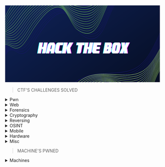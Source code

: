 <p align="center">
<img src="https://github.com/Bread-Yolk/hackthebox/blob/3349c58b447a6487178cc6e7e82711dfb9e8d5ad/Assets/banner.png" width="950" height="250">
</p>


> CTF'S CHALLENGES SOLVED

<details>
<br>
<summary> Pwn </summary>

|No.|Challenge's name|
|:-:|:--------------:|
|1. |[racecar](https://github.com/Bread-Yolk/hackthebox/blob/a814c1dfaa72a1abf52784da7ac51b469e3db73d/Categories/Pwn/racecar/README.md)|
|2. |[You know 0xDiablos](https://github.com/Bread-Yolk/hackthebox/blob/553be825b76745ed3841210842bc97b6aaf66c5d/Categories/Pwn/You%20know%200xDiablos/README.md)|
|3. |[Jeeves](https://github.com/Bread-Yolk/hackthebox/blob/1c2a6a60df107c5f729c0a68cd1d4764bb921aba/Categories/Pwn/Jeeves/README.md)|
|4. |[Space pirate: Entrypoint](https://github.com/Bread-Yolk/hackthebox/blob/64feece2c0169f6ae89da5c378e87d1607d07c61/Categories/Pwn/Space%20pirate%3A%20Entrypoint/README.md)|
|5. |[Reg](https://github.com/Bread-Yolk/hackthebox/blob/d88aa1b00cf41672ef139801617536ea6975210e/Categories/Pwn/Reg/README.md)|
|6. |[Space pirate: Going Deeper](https://github.com/Bread-Yolk/hackthebox/blob/e0cce92991f33c13ccaaffc3ab976aa2f94f6691/Categories/Pwn/Space%20pirate%3A%20Going%20Deeper/README.md)|
|7. |[Bat Computer](https://github.com/Bread-Yolk/hackthebox/blob/7a0efe3bbcdc21c5b1e7ba55be02299f87d1c917/Categories/Pwn/Bat%20Computer/README.md)|
|8. |[Blacksmith](https://github.com/Bread-Yolk/hackthebox/blob/95c93c68e41d3d0820f2ea693c150933468ee482/Categories/Pwn/Blacksmith/README.md)|
|9. |[Shooting star](https://github.com/Bread-Yolk/hackthebox/blob/db6c7d2dcfd1fde7543caeb67f2eb0c9e69c755a/Categories/Pwn/Shooting%20star/README.md)|
|10. |[HTB Console](https://github.com/Bread-Yolk/hackthebox/blob/2d7b1b66d690115eeb292bf91ff5802986ae6a38/Categories/Pwn/HTB%20Console/README.md)|
|11. |[Optimistic](https://github.com/Bread-Yolk/hackthebox/blob/e82f419e546cd71ea5e634f98d0f364253440168/Categories/Pwn/Optimistic/README.md)|
|12. |[Restaurant](https://github.com/Bread-Yolk/hackthebox/blob/13fa1153d9268bc80c2c0cb4693ccb79651e7211/Categories/Pwn/Restaurant/README.md)|
|13. |[Entity](https://github.com/Bread-Yolk/hackthebox/blob/6b2119ec4cfde78cdeb7fda2674b12dce6c5c006/Categories/Pwn/Entity/README.md)|
|14. |[Getting Started](https://github.com/Bread-Yolk/hackthebox/blob/3e9a1f2a6933f2eb36c745ab51b14218be9294b5/Categories/Pwn/Getting%20Started/README.md)|
|15. |[Questionnaire](https://github.com/Bread-Yolk/hackthebox/blob/819ae7c8e0a1618dd24b6c92a3f4bfdb84adb6b7/Categories/Pwn/Questionnaire/README.md)|


</details>


<details>
<br>
<summary> Web </summary>

|No.|Challenge's name|
|:-:|:--------------:|
|1. |[Templated](https://github.com/Bread-Yolk/hackthebox/blob/a814c1dfaa72a1abf52784da7ac51b469e3db73d/Categories/Web/Templated/README.md)|
|2. |[LoveTok](https://github.com/Bread-Yolk/hackthebox/blob/cb1ab3178ae25ac00c807a0a89dc3a2c6428270d/Categories/Web/LoveTok/README.md)|
|3. |[Phonebook](https://github.com/Bread-Yolk/hackthebox/blob/2cbf3f75fbf7fb0f6a3003be39ba2393d018ddd0/Categories/Web/Phonebook/README.md)|
|4. |[Spookifier](https://github.com/Bread-Yolk/hackthebox/blob/10f6b0f4f6b6a06aa068365c134a030a1738ed08/Categories/Web/Spookifier/README.md)|
|5. |[looking glass](https://github.com/Bread-Yolk/hackthebox/blob/614c63d770bea260f16c2559fff7b9ed97982748/Categories/Web/looking%20glass/README.md)|
|6. |[sanitize](https://github.com/Bread-Yolk/hackthebox/blob/d6ff78188af3f11a6498633746d20f5d6f798cdd/Categories/Web/sanitize/README.md)|
|7. |[baby auth](https://github.com/Bread-Yolk/hackthebox/blob/e684dd5d36f5412fae79e29a45f6de882e4da9e6/Categories/Web/baby%20auth/README.md)|
|8. |[baby BonChewerCon](https://github.com/Bread-Yolk/hackthebox/blob/eadd1da75f5141f43bb277fbb02c9231c84a0c56/Categories/Web/baby%20BoneChewerCon/README.md)|
|9. |[Full Stack Conf](https://github.com/Bread-Yolk/hackthebox/blob/b83c10cddbf740799b7d2bdc41680971a54fd108/Categories/Web/Full%20Stack%20Conf/README.md)|
|10. |[baby interdimensional internet](https://github.com/Bread-Yolk/hackthebox/blob/58384b0de7a475e13f5ba96e6a882328978887b9/Categories/Web/baby%20interdimensional%20internet/README.md)|
|11. |[Juggling facts](https://github.com/Bread-Yolk/hackthebox/blob/120cdd6fd7769ab56521d3fb662df0a589aea1fe/Categories/Web/Juggling%20facts/README.md)|
|12. |[baby nginxatsu](https://github.com/Bread-Yolk/hackthebox/blob/71cf87fbdc6a75300cfc5a58b953bb9a4709a197/Categories/Web/baby%20nginxatsu/README.md)|
|13. |[baby todo or not todo](https://github.com/Bread-Yolk/hackthebox/blob/61f7245d85401a69b151e5dbfd8156216f873cbf/Categories/Web/baby%20todo%20or%20not%20todo/README.md)|
|14. |[baby WAFfles order](https://github.com/Bread-Yolk/hackthebox/blob/651f3adb3914b817cbc092119de8f0f2f7617184/Categories/Web/baby%20WAFfles%20order/README.md)|
|15. |[BlinkerFluids](https://github.com/Bread-Yolk/hackthebox/blob/89947e8c65c9a2cb42625ad3fa45b925623aeed4/Categories/Web/BlinkerFluids/README.md)|
|16. |[]()|


</details>


<details>
<br>
<summary> Forensics </summary>

|No.|Challenge's name|
|:-:|:--------------:|
|1. |[Illumination](https://github.com/Bread-Yolk/hackthebox/blob/1b60d3d966a41da91cf9d209d4a50288a336d772/Categories/Forensics/Illumination/README.md)|
|2. |[MarketDump](https://github.com/Bread-Yolk/hackthebox/blob/0528e83d18e5713dfd1b5e2df8ab3bde7e998cdd/Categories/Forensics/MarketDump/README.md)|
|3. |[Wrong Spooky Seasaon](https://github.com/Bread-Yolk/hackthebox/blob/65b8e6281b1f666e4e01f5752f319caab509be00/Categories/Forensics/Wrong%20Spooky%20Season/README.md)|
|4. |[Marshal in the Middle](https://github.com/Bread-Yolk/hackthebox/blob/a7f559c662c94b5b1a4d9e6e5acf11e2858fdabe/Categories/Forensics/Marshal%20in%20the%20Middle/README.md)|
|5. |[Chase](https://github.com/Bread-Yolk/hackthebox/blob/d51855a03e39690f4734d0ad9cb7297efe6c5ca1/Categories/Forensics/Chase/README.md)|
|6. |[Event Horizon](https://github.com/Bread-Yolk/hackthebox/blob/407d9b37f12b71edd6281986dac1a37122cdcdbe/Categories/Forensics/Event%20Horizon/README.md)|
|7. |[Insider](https://github.com/Bread-Yolk/hackthebox/blob/0efa80d8a52f5df666727284679216bffd0cd097/Categories/Forensics/Insider/README.md)|
|8. |[Export](https://github.com/Bread-Yolk/hackthebox/blob/856a33f723e901f195787aced92a4bd0bc525752/Categories/Forensics/Export/README.md)|
|9. |[Persistence](https://github.com/Bread-Yolk/hackthebox/blob/1c0ec0afbd6ac2249b5de95b2fee0e6a2c55dcfa/Categories/Forensics/Persistence/README.md)|
|10. |[No Place To Hide](https://github.com/Bread-Yolk/hackthebox/blob/14692edf0f31388ffc0224ba826478ffdbd2ce16/Categories/Forensics/No%20Place%20To%20Hide/README.md)|
|11. |[Lure](https://github.com/Bread-Yolk/hackthebox/blob/040dae2f2d76d366998e7b3b42f4719e364eeada/Categories/Forensics/Lure/README.md)|
|12. |[Logger](https://github.com/Bread-Yolk/hackthebox/blob/8abb9e295e8a06803d860766c1e7b15feee529c4/Categories/Forensics/Logger/README.md)|
|13. |[Halloween Invitation](https://github.com/Bread-Yolk/hackthebox/blob/103059774af7efb85c9d04768a9e038ae432f4ce/Categories/Forensics/Halloween%20Invitation/README.md)|
|14. |[Peel Back The Layers](https://github.com/Bread-Yolk/hackthebox/blob/eabfe7f9ddbf138837fe9dd36acbea83fa91a4c1/Categories/Forensics/Peel%20Back%20The%20Layers/README.md)|
|15. |[Reminiscent](https://github.com/Bread-Yolk/hackthebox/blob/c6737e4f4bbbba7a43e184c5eb46a816fefbb955/Categories/Forensics/Reminiscent/README.md)|
|16. |[Intergalactic Recovery](https://github.com/Bread-Yolk/hackthebox/blob/b4f592a62e8abf0d8c8ec34acd3abcab3f411ef6/Categories/Forensics/Intergalactic%20Recovery/README.md)|
|16. |[Downgrade](https://github.com/Bread-Yolk/hackthebox/blob/a0275a7b15574ef8660e1c83fc57f9313ab60d61/Categories/Forensics/Downgrade/README.md)|
|17. |[Automation](https://github.com/Bread-Yolk/hackthebox/blob/5e9fca100f99c718d21b59ad4dacc93b90e3c817/Categories/Forensics/Automation/README.md)|
|18. |[Perseverance](https://github.com/Bread-Yolk/hackthebox/blob/f001497dfaed90a4a42009174381e9e1a0089367/Categories/Forensics/Perseverance/README.md)|
|19. |[Deadly Arthropod](https://github.com/Bread-Yolk/hackthebox/blob/8031d2cfdb01b3936fcb7f278bc1f7c855c9a5eb/Categories/Forensics/Deadly%20Arthropod/README.md)|
|20. |[Keep Tryin'](https://github.com/Bread-Yolk/hackthebox/blob/ae8b2c6b26d1d19b61b90ff9bb5df546e42965f4/Categories/Forensics/Keep%20Tryin'/README.md)|
|21. |[Strike Back](https://github.com/Bread-Yolk/hackthebox/blob/98c1f2b38620ad72b3f45095ed12184089baee9c/Categories/Forensics/Strike%20Back/README.md)|
|22. |[Diagnostic](https://github.com/Bread-Yolk/hackthebox/blob/f3ab7fc60cdc6399418100b9b521caead9456822/Categories/Forensics/Diagnostic/README.md)|
|23. |[Fake News](https://github.com/Bread-Yolk/hackthebox/blob/6a2d14c9161548dcadfd5c75ab6926fdd034dfbc/Categories/Forensics/Fake%20News/README.md)|
|24. |[POOF](https://github.com/Bread-Yolk/hackthebox/blob/002c2623ce21e4506b256ba810d6c88bf47ab6a5/Categories/Forensics/POOF/README.md)|
|25. |[Alien Cradle](https://github.com/Bread-Yolk/hackthebox/blob/ae97fb8c31fdc9ece7ef586a6534475835aa8bbf/Categories/Forensics/Alien%20Cradle/README.md)|
|26. |[Extraterrestrial Persistence](https://github.com/Bread-Yolk/hackthebox/blob/0cd729a0b69e8c7cd12d87aa23660ca48a0630c6/Categories/Forensics/Extraterrestrial%20Persistence/README.md)|
|27. |[Artifact Of Dangerous Sighting](https://github.com/Bread-Yolk/hackthebox/blob/27b728f227dfad1bc8606d62c3d975f51de1da73/Categories/Forensics/Artifact%20Of%20Dangerous%20Sighting/README.md)|

  

</details>

<details>
<br>
<summary> Cryptography </summary>

|No.|Challenge's name|
|:-:|:--------------:|
|1. |[BabyEncryption](https://github.com/Bread-Yolk/hackthebox/blob/bcd0c433568098d73deb1d6563b4c360a71ae8a6/Categories/Cryptography/BabyEncryption/README.md)|
|2. |[xorxorxor](https://github.com/Bread-Yolk/hackthebox/blob/026f450d84c0006c2e27ca2fdeba503f9e27e4a1/Categories/Cryptography/xorxorxor/README.md)|
|3. |[Android in the Middle](https://github.com/Bread-Yolk/hackthebox/blob/f1080775ab4b3e0f12113879090e102f1bec52e6/Categories/Cryptography/Android-in-the-Middle/README.md)|
|4. |[Weak RSA](https://github.com/Bread-Yolk/hackthebox/blob/9c3e52e12ccc045e6b50f19425e2ccf14ca6b15e/Categories/Cryptography/Weak%20RSA/README.md)|
|5. |[Classic, yet complicated!](https://github.com/Bread-Yolk/hackthebox/blob/8493730b525986eae8995e5e669427d8f51ed557/Categories/Cryptography/Classic,%20yet%20complicated!/README.md)|
|6. |[Brainy's Cipher](https://github.com/Bread-Yolk/hackthebox/blob/c0ff79a70a1f35b0fe53c17e2ed9a18ee6a95348/Categories/Cryptography/Brainy's%20Cipher/README.md)|
|7. |[Gonna-Lift-Em-All](https://github.com/Bread-Yolk/hackthebox/blob/bd5d59da3ea8a29e6afed4986fca62731a0e096a/Categories/Cryptography/Gonna-Lift-Em-All/README.md)|
|8. |[Ancient Encodings](https://github.com/Bread-Yolk/hackthebox/blob/ca5772a7f59ec7c10dbec44ba0e3c5d84c79389c/Categories/Cryptography/Ancient%20Encodings/README.md)|
  


</details>


<details>
<br>
<summary> Reversing </summary>

|No.|Challenge's name|
|:-:|:--------------:|
|1. |[Impossible Password](https://github.com/Bread-Yolk/hackthebox/blob/a81c6ca2205dc6218e95081229bb352d633211e3/Categories/Reversing/Impossible%20Password/README.md)|
|2. |[Bypass](https://github.com/Bread-Yolk/hackthebox/blob/93653f7324bc03697be4294ea4feb57642293434/Categories/Reversing/Bypass/README.md)|
|3. |[Behind the Scenes](https://github.com/Bread-Yolk/hackthebox/blob/6952513424348ef3a27dbd8246e6183d807b1432/Categories/Reversing/Behind%20the%20Scenes/README.md)|
|4. |[WIDE](https://github.com/Bread-Yolk/hackthebox/blob/e311ca3b8b5e0700da560239e4d7cd3e7a525fae/Categories/Reversing/WIDE/README.md)|
|5. |[Baby RE](https://github.com/Bread-Yolk/hackthebox/blob/e5d22a3cecdd098e3982f310613e26c5f8b3655d/Categories/Reversing/Baby%20RE/README.md)|
|6. |[You Cant C Me](https://github.com/Bread-Yolk/hackthebox/blob/8c8ce88956d8b8edef2e1977e61d18aab4d1082f/Categories/Reversing/You%20Cant%20C%20Me/README.md)|
|7. |[Find The Easy Pass](https://github.com/Bread-Yolk/hackthebox/blob/67efb00b668907bd5f5bb5ddca7f41ca9028d958/Categories/Reversing/Find%20The%20Easy%20Pass/README.md)|
|8. |[Baby Crypt](https://github.com/Bread-Yolk/hackthebox/blob/10774e941c21a178e959916201fc4bd342053461/Categories/Reversing/Baby%20Crypt/README.md)|
|9. |[Ransom](https://github.com/Bread-Yolk/hackthebox/blob/bed3462da6bc1874a6e621963be1041b3682e259/Categories/Reversing/Ransom/README.md)|
|10. |[Anti Flag](https://github.com/Bread-Yolk/hackthebox/blob/76aad1501e5806a3ff1fc666ab223232f50f5afa/Categories/Reversing/Anti%20Flag/README.md)|
|11. |[Ouija](https://github.com/Bread-Yolk/hackthebox/blob/509e773686d7c001a229c1e0471ada07a625759a/Categories/Reversing/Ouija/README.md)|
|12. |[Tear Or Dear](https://github.com/Bread-Yolk/hackthebox/blob/360e7c8eaf0484c3894ab73452280e8219339400/Categories/Reversing/Tear%20Or%20Dear/README.md)|
|13. |[Rebuilding](https://github.com/Bread-Yolk/hackthebox/blob/bbbc0ef73a47a2b734b4d58bbdf84bb1dff48291/Categories/Reversing/Rebuilding/README.md)|
|14. |[Teleport](https://github.com/Bread-Yolk/hackthebox/blob/15d8c5d3143e37a8697b4b464c67ecf05418821a/Categories/Reversing/Teleport/README.md)|
|15. |[Hunting License](https://github.com/Bread-Yolk/hackthebox/blob/6d20fd163d3760111ab76d58641882c8a7d08f88/Categories/Reversing/Hunting%20License/README.md)|

</details>


<details>
<br>
<summary> OSINT </summary>

|No.|Challenge's name|
|:-:|:--------------:|
|1. |[Easy Phish](https://github.com/Bread-Yolk/hackthebox/blob/9757e2b02c396666792cdab691fe53a009b491f6/Categories/OSINT/Easy%20Phish/README.md)|
|2. |[Infiltration](https://github.com/Bread-Yolk/hackthebox/blob/24851cd3a6e4b5a203531b796dfe9ffe1c5a1e7a/Categories/OSINT/Infiltration/README.md)|
|3. |[Money Flowz](https://github.com/Bread-Yolk/hackthebox/blob/f9f661605faedaf8db8f0c44e3da13d98571f2e1/Categories/OSINT/Money%20Flowz/README.md)|
|4. |[Missing in Action](https://github.com/Bread-Yolk/hackthebox/blob/0b46ee97a600501b2ac314895edae541efacab46/Categories/OSINT/Missing%20in%20Action/README.md)|
|5. |[ID Exposed](https://github.com/Bread-Yolk/hackthebox/blob/2347dd7cc5ad7acaf05c53f64122fa0eb92eeef0/Categories/OSINT/ID%20Exposed/README.md)|


</details>


</details>

<details>
<br>
<summary> Mobile </summary>

|No.|Challenge's name|
|:-:|:--------------:|
|1. |[Cat](https://github.com/Bread-Yolk/hackthebox/blob/91d6b2978e8b7bbbcb40e4584ce41553b1319eda/Categories/Mobile/Cat/README.md)|
|2. |[Don't Overreact](https://github.com/Bread-Yolk/hackthebox/blob/da68aa0e7ddbf381db40bfd347ba7d088c15aca5/Categories/Mobile/Don't%20Overreact/README.md)|
|3. |[APKey](https://github.com/Bread-Yolk/hackthebox/blob/493680037cc2b223289b09c9d4ad543d1947c6f8/Categories/Mobile/APKey/README.md)|




</details>


<details>
<br>
<summary> Hardware </summary>

|No.|Challenge's name|
|:-:|:--------------:|
|1. |[Debugging Interface](https://github.com/Bread-Yolk/hackthebox/blob/7f2a35f3a586db14f6867c53ca20f250fba6b016/Categories/Hardware/Debugging%20Interface/README.md)|


</details>



<details>
<br>
<summary> Misc </summary>

|No.|Challenge's name|
|:-:|:--------------:|
|1. |[Canvas](https://github.com/Bread-Yolk/hackthebox/blob/90db8bbdcc304afd6aded628c6c1e77fba194dfc/Categories/Misc/Canvas/README.md)|
|2. |[fs0ciety](https://github.com/Bread-Yolk/hackthebox/blob/e3e9ac82c2f6e37d176369a4805c590616ebe978/Categories/Misc/fs0ciety/README.md)|
|3. |[Milkshake](https://github.com/Bread-Yolk/hackthebox/blob/e46700d906db46f0a9b855fc22eee52b3169e08f/Categories/Misc/Milkshake/README.md)|
|4. |[Hackerman](https://github.com/Bread-Yolk/hackthebox/blob/931d5d96d85c778dcf1491dde5b56917ac9f0dda/Categories/Misc/Hackerman/README.md)|
|5. |[0ld is g0ld](https://github.com/Bread-Yolk/hackthebox/blob/166ef91a077d4678087cd524788ad90e3733d4c8/Categories/OSINT/0ld%20is%20g0ld/README.md)|
|6. |[Da Vinci](https://github.com/Bread-Yolk/hackthebox/blob/9641a31811afeb4c9990edf15d41cc080725399d/Categories/Misc/Da%20Vinci/README.md)|
|7. |[Art](https://github.com/Bread-Yolk/hackthebox/blob/93eeedfe96070a35b1eba4e60a825dbbce0eb36f/Categories/Misc/Art/README.md)|
|8. |[misDIRection](https://github.com/Bread-Yolk/hackthebox/blob/2e27902e1fa55bbd8b6a8ab5cf8d4aae6b1f24eb/Categories/Misc/misDIRection/README.md)|
|9. |[Emdee five for life](https://github.com/Bread-Yolk/hackthebox/blob/9deb6ae692170251e3835b655b78fe30b79b1672/Categories/Misc/Emdee%20five%20for%20life/README.md)|
|10. |[The secret of a Queen](https://github.com/Bread-Yolk/hackthebox/blob/2b9c778cdf51f9aa67292cc75ce007b338526254/Categories/Misc/The%20secret%20of%20%20a%20Queen/README.md)|
|11. |[Eternal Loop](https://github.com/Bread-Yolk/hackthebox/blob/371b094e2c225f4e90cc8037c3f1fab5c60227b3/Categories/Misc/Eternal%20Loop/README.md)|


</details>


> MACHINE'S PWNED


<details>
<br>
<summary> Machines </summary>

|No.|Challenge's name|
|:-:|:--------------:|
|1. |[Blue](https://github.com/Bread-Yolk/hackthebox/blob/bc10bf7a582cfe3264032b6c1a2b6b08fc7be653/Categories/Machines/Blue/README.md)|
|2. |[Jerry](https://github.com/Bread-Yolk/hackthebox/blob/bc10bf7a582cfe3264032b6c1a2b6b08fc7be653/Categories/Machines/Jerry/README.md)|
|3. |[Lame](https://github.com/Bread-Yolk/hackthebox/blob/bc10bf7a582cfe3264032b6c1a2b6b08fc7be653/Categories/Machines/Lame/README.md)|
|4. |[Netmon](https://github.com/Bread-Yolk/hackthebox/blob/bc10bf7a582cfe3264032b6c1a2b6b08fc7be653/Categories/Machines/Netmon/README.md)|
|5. |[Photobomb](https://github.com/Bread-Yolk/hackthebox/blob/bc10bf7a582cfe3264032b6c1a2b6b08fc7be653/Categories/Machines/Photobomb/README.md)|
|6. |[Precious](https://github.com/Bread-Yolk/hackthebox/blob/bc10bf7a582cfe3264032b6c1a2b6b08fc7be653/Categories/Machines/Precious/README.md)|
|7. |[Shoppy](https://github.com/Bread-Yolk/hackthebox/blob/bc10bf7a582cfe3264032b6c1a2b6b08fc7be653/Categories/Machines/Shoppy/README.md)|


</details>



